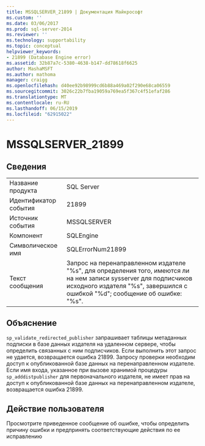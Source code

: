 ```yaml
---
title: MSSQLSERVER_21899 | Документация Майкрософт
ms.custom: ''
ms.date: 03/06/2017
ms.prod: sql-server-2014
ms.reviewer: ''
ms.technology: supportability
ms.topic: conceptual
helpviewer_keywords:
- 21899 (Database Engine error)
ms.assetid: 32b87a7c-5380-4638-b147-dd78618f6625
author: MashaMSFT
ms.author: mathoma
manager: craigg
ms.openlocfilehash: d40ee92b98999cd6b88a469a02f290e68ca06559
ms.sourcegitcommit: 3026c22b7fba19059a769ea5f367c4f51efaf286
ms.translationtype: MT
ms.contentlocale: ru-RU
ms.lasthandoff: 06/15/2019
ms.locfileid: "62915022"
---
```

# <a name="mssqlserver21899"></a>MSSQLSERVER_21899
    
## <a name="details"></a>Сведения  
  
|||  
|-|-|  
|Название продукта|SQL Server|  
|Идентификатор события|21899|  
|Источник события|MSSQLSERVER|  
|Компонент|SQLEngine|  
|Символическое имя|SQLErrorNum21899|  
|Текст сообщения|Запрос на перенаправленном издателе "%s", для определения того, имеются ли на нем записи sysserver для подписчиков исходного издателя "%s", завершился с ошибкой "%d"; сообщение об ошибке: "%s".|  
  
## <a name="explanation"></a>Объяснение  
 `sp_validate_redirected_publisher` запрашивает таблицы метаданных подписки в базе данных издателя на удаленном сервере, чтобы определить связанных с ним подписчиков. Если выполнить этот запрос не удается, возвращается ошибка 21899. Запросу проверки необходим доступ к опубликованной базе данных на перенаправленном издателе. Если имя входа, указанное при вызове хранимой процедуры `sp_adddistpublisher` для первоначального издателя, не имеет прав на доступ к опубликованной базе данных на перенаправленном издателе, возвращается ошибка 21899.  
  
## <a name="user-action"></a>Действие пользователя  
 Просмотрите приведенное сообщение об ошибке, чтобы определить причину ошибки и предпринять соответствующие действия по ее исправлению  
  
  
